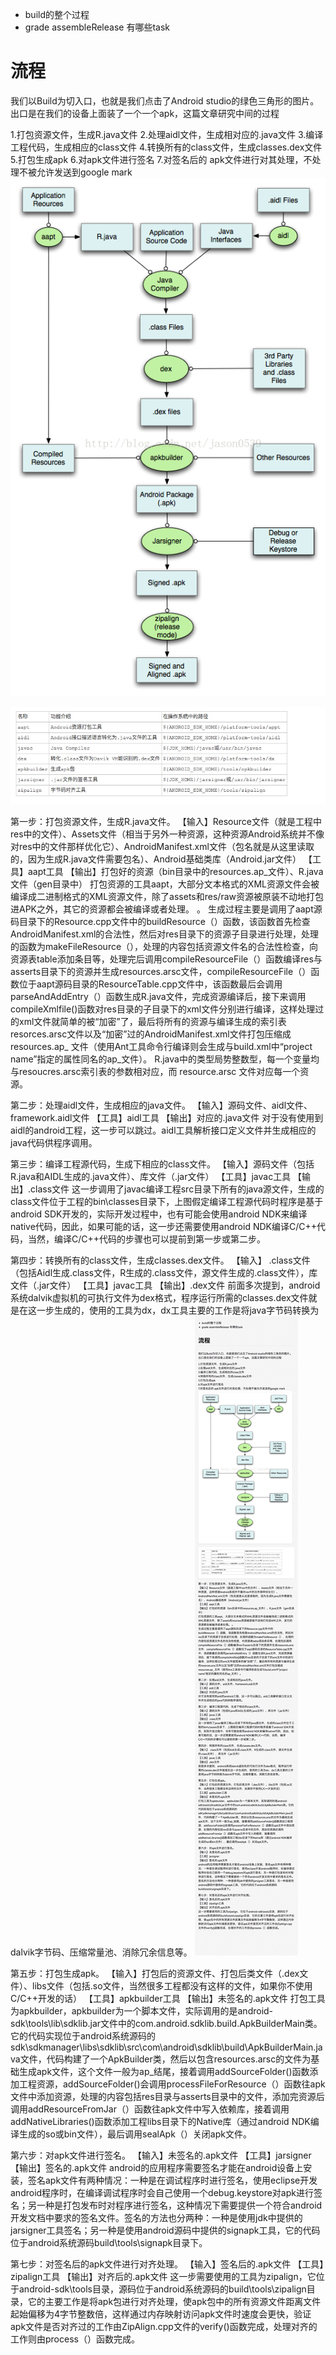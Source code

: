 * build的整个过程
* grade assembleRelease 有哪些task

# 流程
我们以Build为切入口，也就是我们点击了Android studio的绿色三角形的图片。出口是在我们的设备上面装了一个一个apk，这篇文章研究中间的过程

1.打包资源文件，生成R.java文件
2.处理aidl文件，生成相对应的.java文件
3.编译工程代码，生成相应的class文件
4.转换所有的class文件，生成classes.dex文件
5.打包生成apk
6.对apk文件进行签名
    7.对签名后的 apk文件进行对其处理，不处理不被允许发送到google mark
![](media/15288760138366.png)



 ![](media/15288759769203.jpg)



第一步：打包资源文件，生成R.java文件。
【输入】Resource文件（就是工程中res中的文件）、Assets文件（相当于另外一种资源，这种资源Android系统并不像对res中的文件那样优化它）、AndroidManifest.xml文件（包名就是从这里读取的，因为生成R.java文件需要包名）、Android基础类库（Android.jar文件）
【工具】aapt工具
【输出】打包好的资源（bin目录中的resources.ap_文件）、R.java文件（gen目录中）
       打包资源的工具aapt，大部分文本格式的XML资源文件会被编译成二进制格式的XML资源文件，除了assets和res/raw资源被原装不动地打包进APK之外，其它的资源都会被编译或者处理。 。
生成过程主要是调用了aapt源码目录下的Resource.cpp文件中的buildResource（）函数，该函数首先检查AndroidManifest.xml的合法性，然后对res目录下的资源子目录进行处理，处理的函数为makeFileResource（），处理的内容包括资源文件名的合法性检查，向资源表table添加条目等，处理完后调用compileResourceFile（）函数编译res与asserts目录下的资源并生成resources.arsc文件，compileResourceFile（）函数位于aapt源码目录的ResourceTable.cpp文件中，该函数最后会调用parseAndAddEntry（）函数生成R.java文件，完成资源编译后，接下来调用compileXmlfile()函数对res目录的子目录下的xml文件分别进行编译，这样处理过的xml文件就简单的被“加密”了，最后将所有的资源与编译生成的索引表resorces.arsc文件以及“加密”过的AndroidManifest.xml文件打包压缩成 resources.ap_ 文件（使用Ant工具命令行编译则会生成与build.xml中“project name”指定的属性同名的ap_文件）。
    R.java中的类型局势整数型，每一个变量均与resoucres.arsc索引表的参数相对应，而 resource.arsc 文件对应每一个资源。 


第二步：处理aidl文件，生成相应的java文件。
【输入】源码文件、aidl文件、framework.aidl文件
【工具】aidl工具
【输出】对应的.java文件
对于没有使用到aidl的android工程，这一步可以跳过。aidl工具解析接口定义文件并生成相应的java代码供程序调用。


第三步：编译工程源代码，生成下相应的class文件。
【输入】源码文件（包括R.java和AIDL生成的.java文件）、库文件（.jar文件）
【工具】javac工具
【输出】.class文件
    这一步调用了javac编译工程src目录下所有的java源文件，生成的class文件位于工程的bin\classes目录下，上图假定编译工程源代码时程序是基于android SDK开发的，实际开发过程中，也有可能会使用android NDK来编译native代码，因此，如果可能的话，这一步还需要使用android NDK编译C/C++代码，当然，编译C/C++代码的步骤也可以提前到第一步或第二步。


第四步：转换所有的class文件，生成classes.dex文件。
【输入】 .class文件（包括Aidl生成.class文件，R生成的.class文件，源文件生成的.class文件），库文件（.jar文件）
【工具】javac工具
【输出】.dex文件
    前面多次提到，android系统dalvik虚拟机的可执行文件为dex格式，程序运行所需的classes.dex文件就是在这一步生成的，使用的工具为dx，dx工具主要的工作是将java字节码转换为dalvik字节码、压缩常量池、消除冗余信息等。
![](media/15299265999677.jpg)


第五步：打包生成apk。
【输入】打包后的资源文件、打包后类文件（.dex文件）、libs文件（包括.so文件，当然很多工程都没有这样的文件，如果你不使用C/C++开发的话）
【工具】apkbuilder工具
【输出】未签名的.apk文件
    打包工具为apkbuilder，apkbuilder为一个脚本文件，实际调用的是android-sdk\tools\lib\sdklib.jar文件中的com.android.sdklib.build.ApkBuilderMain类。它的代码实现位于android系统源码的sdk\sdkmanager\libs\sdklib\src\com\android\sdklib\build\ApkBuilderMain.java文件，代码构建了一个ApkBuilder类，然后以包含resources.arsc的文件为基础生成apk文件，这个文件一般为ap_结尾，接着调用addSourceFolder()函数添加工程资源，addSourceFolder()会调用processFileForResource（）函数往apk文件中添加资源，处理的内容包括res目录与asserts目录中的文件，添加完资源后调用addResourceFromJar（）函数往apk文件中写入依赖库，接着调用addNativeLibraries()函数添加工程libs目录下的Native库（通过android NDK编译生成的so或bin文件），最后调用sealApk（）关闭apk文件。


第六步：对apk文件进行签名。
【输入】未签名的.apk文件
【工具】jarsigner
【输出】签名的.apk文件
android的应用程序需要签名才能在android设备上安装，签名apk文件有两种情况：一种是在调试程序时进行签名，使用eclipse开发android程序时，在编译调试程序时会自己使用一个debug.keystore对apk进行签名；另一种是打包发布时对程序进行签名，这种情况下需要提供一个符合android开发文档中要求的签名文件。签名的方法也分两种：一种是使用jdk中提供的jarsigner工具签名；另一种是使用android源码中提供的signapk工具，它的代码位于android系统源码build\tools\signapk目录下。


第七步：对签名后的apk文件进行对齐处理。
【输入】签名后的.apk文件
【工具】zipalign工具
【输出】对齐后的.apk文件
    这一步需要使用的工具为zipalign，它位于android-sdk\tools目录，源码位于android系统源码的build\tools\zipalign目录，它的主要工作是将apk包进行对齐处理，使apk包中的所有资源文件距离文件起始偏移为4字节整数倍，这样通过内存映射访问apk文件时速度会更快，验证apk文件是否对齐过的工作由ZipAlign.cpp文件的verify()函数完成，处理对齐的工作则由process（）函数完成。


